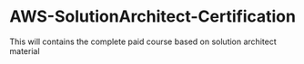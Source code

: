 # AWS-SolutionArchitect-Certification
This will contains the complete paid course based on solution architect material
